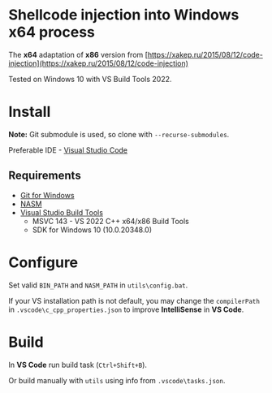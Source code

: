 # Shellcode injection into Windows x64 process

The **x64** adaptation of **x86** version from 
[https://xakep.ru/2015/08/12/code-injection](https://xakep.ru/2015/08/12/code-injection)

Tested on Windows 10 with VS Build Tools 2022.

# Install

**Note:** Git submodule is used, so clone with `--recurse-submodules`.

Preferable IDE - [Visual Studio Code](https://code.visualstudio.com)

## Requirements

* [Git for Windows](https://git-scm.com/download/win)
* [NASM](https://www.nasm.us/pub/nasm/releasebuilds/2.15.05/win64)
* [Visual Studio Build Tools](https://aka.ms/vs/17/release/vs_buildtools.exe)
    - MSVC 143 - VS 2022 C++ x64/x86 Build Tools
    - SDK for Windows 10 (10.0.20348.0)

# Configure

Set valid `BIN_PATH` and `NASM_PATH` in `utils\config.bat`.

If your VS installation path is not default, you may change the `compilerPath` 
in `.vscode\c_cpp_properties.json` to improve **IntelliSense** in **VS Code**.

# Build

In **VS Code** run build task (`Ctrl+Shift+B`).

Or build manually with `utils` using info from `.vscode\tasks.json`.
